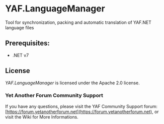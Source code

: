 # YAF.LanguageManager
Tool for synchronization, packing and automatic translation of YAF.NET language files

## Prerequisites:
* .NET v7

## License

*YAF.LanguageManager* is licensed under the Apache 2.0 license. 


### Yet Another Forum Community Support

If you have any questions, please visit the YAF Community Support forum: [https://forum.yetanotherforum.net](https://forum.yetanotherforum.net), or visit the Wiki for More Informations.
